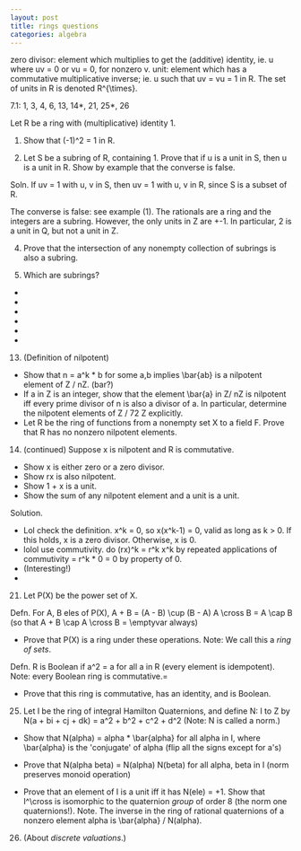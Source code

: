 ```yaml
---
layout: post
title: rings questions
categories: algebra
---
```


zero divisor:
element which multiplies to get the (additive) identity, ie.
u where uv = 0 or vu = 0, for nonzero v.
unit:
element which has a commutative multiplicative inverse; ie. u such that uv = vu = 1 in R. The set of units in R is denoted R^{\times}.


7.1: 1, 3, 4, 6, 13, 14*, 21, 25*, 26

Let R be a ring with (multiplicative) identity 1.

1. Show that (-1)^2 = 1 in R.

3. Let S be a subring of R, containing 1. Prove that if u is a unit in S, then u is a unit in R. Show by example that the converse is false.

Soln.
If uv = 1 with u, v in S, then uv = 1 with u, v in R, since S is a subset of R. 

The converse is false: see example (1).
The rationals are a ring and the integers are a subring.
However, the only units in Z are +-1. In particular, 2 is a unit
in Q, but not a unit in Z.

4. Prove that the intersection of any nonempty collection of subrings is also a subring.

6. Which are subrings?
* 
*
*
*
*
*

13. (Definition of nilpotent)
* Show that n = a^k * b for some a,b implies \bar{ab} is a nilpotent element of Z / nZ. (bar?)
* If a in Z is an integer, show that the element \bar{a} in Z/ nZ is nilpotent iff every prime divisor of n is also a divisor of a.
In particular, determine the nilpotent elements of Z / 72 Z explicitly.
* Let R be the ring of functions from a nonempty set X to a field F. Prove that R has no nonzero nilpotent elements.

14. (continued) Suppose x is nilpotent and R is commutative.
* Show x is either zero or a zero divisor.
* Show rx is also nilpotent.
* Show 1 + x is a unit.
* Show the sum of any nilpotent element and a unit is a unit.

Solution.
* Lol check the definition. x^k = 0, so x(x^k-1) = 0, valid as long as k > 0. If this holds, x is a zero divisor. Otherwise, x is 0.
* lolol use commutivity. do (rx)^k = r^k x^k by repeated applications of commutivity = r^k * 0 = 0 by property of 0.
* (Interesting!)
*

21. Let P(X) be the power set of X.

Defn. For A, B eles of P(X),
A + B = (A - B) \cup (B - A)
A \cross B = A \cap B
(so that A + B \cap A \cross B = \emptyvar always)

* Prove that P(X) is a ring under these operations.
Note: We call this a *ring of sets*.

Defn. R is Boolean if a^2 = a for all a in R (every element is idempotent). Note: every Boolean ring is commutative.=

* Prove that this ring is commutative, has an identity, and is Boolean.

25. Let I be the ring of integral Hamilton Quaternions, and define
N: I to Z by N(a + bi + cj + dk) = a^2 + b^2 + c^2 + d^2
(Note: N is called a norm.)

* Show that N(alpha) = alpha * \bar{alpha} for all alpha in I, where \bar{alpha} is the 'conjugate' of alpha (flip all the signs except for a's)

* Prove that N(alpha beta) = N(alpha) N(beta) for all alpha, beta in I
(norm preserves monoid operation)

* Prove that an element of I is a unit iff it has N(ele) = +1.
Show that I^\cross is isomorphic to the quaternion *group* of order 8 (the norm one quaternions!).
Note. The inverse in the ring of rational quaternions of a nonzero element alpha is \bar{alpha} / N(alpha).

26. (About *discrete valuations*.)